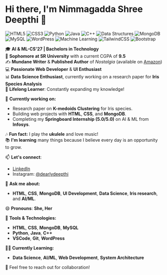 # Hi there, I'm Nimmagadda Shree Deepthi 👋

![HTML5](https://img.shields.io/badge/HTML5-323330?style=for-the-badge&logo=html5)
![CSS3](https://img.shields.io/badge/CSS3-1572B6?style=for-the-badge&logo=css3)
![Python](https://img.shields.io/badge/Python-3776AB?style=for-the-badge&logo=python)
![Java](https://img.shields.io/badge/Java-007396?style=for-the-badge&logo=java)
![C++](https://img.shields.io/badge/C++-00599C?style=for-the-badge&logo=c%2B%2B)
![Data Structures](https://img.shields.io/badge/Data%20Structures-323330?style=for-the-badge)
![MongoDB](https://img.shields.io/badge/MongoDB-47A248?style=for-the-badge&logo=mongodb)
![MySQL](https://img.shields.io/badge/MySQL-4479A1?style=for-the-badge&logo=mysql)
![WordPress](https://img.shields.io/badge/WordPress-21759B?style=for-the-badge&logo=wordpress)
![Machine Learning](https://img.shields.io/badge/Machine%20Learning-20232A?style=for-the-badge)
![TailwindCSS](https://img.shields.io/badge/TailwindCSS-38B2AC?style=for-the-badge&logo=tailwind-css)
![Bootstrap](https://img.shields.io/badge/Bootstrap-563D7C?style=for-the-badge&logo=bootstrap)

🎓 **AI & ML-CS'27 | Bachelors in Technology**  
📖 **Sophomore at SR University** with a current CGPA of **9.5**  
✍️ **Mundane Writer** & **Published Author** of *Nostalgia* (available on [Amazon](https://www.amazon.in/Nostalgia-Nimmagadda-Shree-Deepthi/dp/B0DHPMZLYJ/ref=sr_1_4?crid=3FGF7AJC5ZJIQ&dib=eyJ2IjoiMSJ9.aTfNjGQm7K05VjC7AtFCzxu_F3rBq5HvcTLMoBrOXPpHWye1zB7JscQD3swthvSXOatSnHKo6e2WFvQicLzdGd3uezzEk-KN4VQOWYCNYarvyiPezWYSlEg-UCrOo6PoKulvFrEezekIARWXr_hJTJFDJiESIiOdEK3oHeX97HKBvrX8oqbhHcGu8u4NRxfn_tO-9UucokR-E0fpSRZZPkaUA1VPhekRUUHuabORCLs.AIKcLqqZHS_W6qBA7nYKscKQoq3KTNbJycM9sb-tUiw&dib_tag=se&keywords=nostalgia+book&qid=1729576409&sprefix=nostalgia+book%2Caps%2C217&sr=8-4))  
💻 **Passionate Web Developer** & **UI Enthusiast**  
📊 **Data Science Enthusiast**, currently working on a research paper for **Iris Species Analysis**  
🌱 **Lifelong Learner**: Constantly expanding my knowledge!

🔭 **Currently working on:**
- Research paper on **K-medoids Clustering** for Iris species.
- Building web projects with **HTML**, **CSS**, and **MongoDB**.
- Completing my **Springboard Internship (5.0/5.0)** on AI & ML from **Infosys**.

🎶 **Fun fact:** I play the **ukulele** and love music!  
📚 **I'm learning** many things because I believe every day is an opportunity to grow.

📫 **Let's connect**:  
- [LinkedIn](https://www.linkedin.com/in/nimmagadda-shree-deepthi/)  
- Instagram: [@dearlydeepthi](https://www.instagram.com/dearlydeepthi/)

💬 **Ask me about:**  
- **HTML**, **CSS**, **MongoDB**, **UI Development**, **Data Science**, **Iris research**, and **AI/ML**.

😄 **Pronouns**: **She, Her**

🔧 **Tools & Technologies:**
- **HTML**, **CSS**, **MongoDB**, **MySQL**
- **Python**, **Java**, **C++**
- **VSCode**, **Git**, **WordPress**

👩‍💻 **Currently Learning:**
- **Data Science**, **AI/ML**, **Web Development**, **System Architecture**

📩 Feel free to reach out for collaboration!
